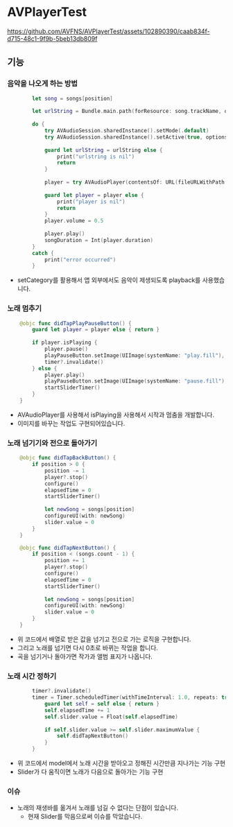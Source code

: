 # AVPlayerTest

https://github.com/AVFNS/AVPlayerTest/assets/102890390/caab834f-d715-48c1-9f9b-5beb13db809f

## 기능

### 음악을 나오게 하는 방법

```swift
        let song = songs[position]
        
        let urlString = Bundle.main.path(forResource: song.trackName, ofType: "mp3")
        
        do {
            try AVAudioSession.sharedInstance().setMode(.default)
            try AVAudioSession.sharedInstance().setActive(true, options: .notifyOthersOnDeactivation)
            
            guard let urlString = urlString else {
                print("urlstring is nil")
                return
            }
            
            player = try AVAudioPlayer(contentsOf: URL(fileURLWithPath: urlString))
            
            guard let player = player else {
                print("player is nil")
                return
            }
            player.volume = 0.5
            
            player.play()
            songDuration = Int(player.duration)
        }
        catch {
            print("error occurred")
        }
```
- setCategory를 활용해서 앱 외부에서도 음악이 제생되도록 playback를 사용했습니다.

### 노래 멈추기
```swift
    @objc func didTapPlayPauseButton() {
        guard let player = player else { return }
        
        if player.isPlaying {
            player.pause()
            playPauseButton.setImage(UIImage(systemName: "play.fill"), for: .normal)
            timer?.invalidate()
        } else {
            player.play()
            playPauseButton.setImage(UIImage(systemName: "pause.fill"), for: .normal)
            startSliderTimer()
        }
    }
```
- AVAudioPlayer를 사용해서 isPlaying을 사용해서 시작과 멈춤을 개발합니다.
- 이미지를 바꾸는 작업도 구현되어있습니다.

### 노래 넘기기와 전으로 돌아가기
```swift
    @objc func didTapBackButton() {
        if position > 0 {
            position -= 1
            player?.stop()
            configure()
            elapsedTime = 0
            startSliderTimer()
            
            let newSong = songs[position]
            configureUI(with: newSong)
            slider.value = 0
        }
    }

    @objc func didTapNextButton() {
        if position < (songs.count - 1) {
            position += 1
            player?.stop()
            configure()
            elapsedTime = 0
            startSliderTimer()
            
            let newSong = songs[position]
            configureUI(with: newSong)
            slider.value = 0
        }
    }
```
- 위 코드에서 배열로 받은 값을 넘기고 전으로 가는 로직을 구현합니다.
- 그리고 노래를 넘기면 다시 0초로 바뀌는 작업을 합니다.
- 곡을 넘기거나 돌아가면 작가과 앨범 표지가 나옵니다.

### 노래 시간 정하기
```swift
        timer?.invalidate()
        timer = Timer.scheduledTimer(withTimeInterval: 1.0, repeats: true) { [weak self] timer in
            guard let self = self else { return }
            self.elapsedTime += 1
            self.slider.value = Float(self.elapsedTime)
            
            if self.slider.value >= self.slider.maximumValue {
                self.didTapNextButton()
            }
        }
```
- 위 코드에서 model에서 노래 시간을 받아오고 정해진 시간만큼 지나가는 기능 구현
- Slider가 다 움직이면 노래가 다음으로 돌아가는 기능 구현

### 이슈
- 노래의 재생바를 옮겨서 노래를 넘길 수 없다는 단점이 있습니다.
   - 현재 Slider를 막음으로써 이슈를 막았습니다.

